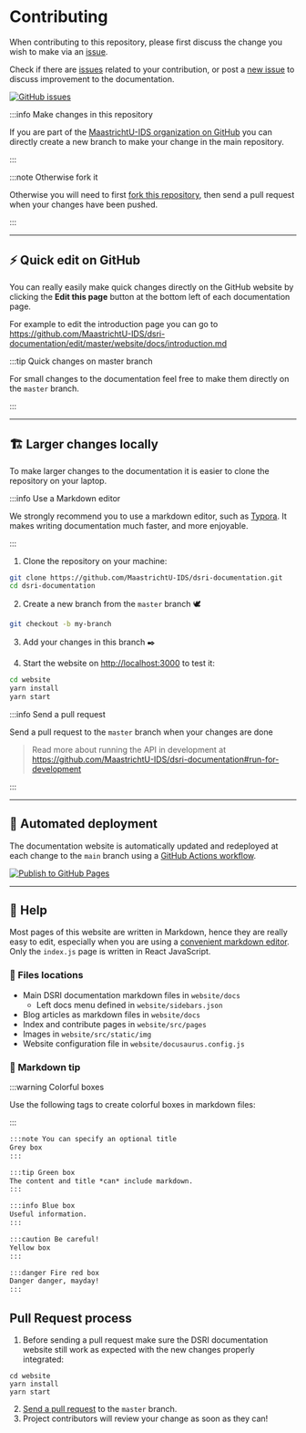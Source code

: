 # Contributing

When contributing to this repository, please first discuss the change you wish to make via an [issue](https://github.com/MaastrichtU-IDS/dsri-documentation/issues).


Check if there are [issues](https://github.com/MaastrichtU-IDS/dsri-documentation/issues) related to your contribution, or post a [new issue](https://github.com/MaastrichtU-IDS/dsri-documentation/issues/new) to discuss improvement to the documentation. 

<a href="https://github.com/MaastrichtU-IDS/dsri-documentation/issues" target="_blank" rel="noopener noreferrer" aria-label="GitHub issues">
    <img alt="GitHub issues" src="https://img.shields.io/github/issues/MaastrichtU-IDS/dsri-documentation?label=dsri-documentation"/>
</a>

:::info Make changes in this repository

If you are part of the [MaastrichtU-IDS organization on GitHub](https://github.com/MaastrichtU-IDS) you can directly create a new branch to make your change in the main repository. 

:::

:::note Otherwise fork it

Otherwise you will need to first [fork this repository](https://github.com/MaastrichtU-IDS/dsri-documentation/fork), then send a pull request when your changes have been pushed.

:::

---

## ⚡ Quick edit on GitHub

You can really easily make quick changes directly on the GitHub website by clicking the **Edit this page** button at the bottom left of each documentation page.

For example to edit the introduction page you can go to https://github.com/MaastrichtU-IDS/dsri-documentation/edit/master/website/docs/introduction.md

:::tip Quick changes on master branch

For small changes to the documentation feel free to make them directly on the `master` branch.

:::

---

## 🏗️ Larger changes locally

To make larger changes to the documentation it is easier to clone the repository on your laptop.

:::info Use a Markdown editor

We strongly recommend you to use a markdown editor, such as [Typora](https://typora.io/). It makes writing documentation much faster, and more enjoyable.

:::

1. Clone the repository on your machine:

```bash
git clone https://github.com/MaastrichtU-IDS/dsri-documentation.git
cd dsri-documentation
```

2. Create a new branch from the `master` branch 🕊️

```bash
git checkout -b my-branch
```

3. Add your changes in this branch ✒️

4. Start the website on [http://localhost:3000](http://localhost:3000) to test it:

```bash
cd website
yarn install
yarn start
```


:::info Send a pull request

Send a pull request to the `master` branch when your changes are done

> Read more about running the API in development at https://github.com/MaastrichtU-IDS/dsri-documentation#run-for-development

:::

---

## 🔄 Automated deployment

The documentation website is automatically updated and redeployed at each change to the `main` branch using a [GitHub Actions workflow](https://github.com/MaastrichtU-IDS/dsri-documentation/actions).

[![Publish to GitHub Pages](https://github.com/MaastrichtU-IDS/dsri-documentation/workflows/Publish%20to%20GitHub%20Pages/badge.svg)](https://github.com/MaastrichtU-IDS/dsri-documentation/actions?query=workflow%3A%22Publish+to+GitHub+Pages%22)

---

## 📝 Help

Most pages of this website are written in Markdown, hence they are really easy to edit, especially when you are using a [convenient markdown editor](https://typora.io/). Only the `index.js` page is written in React JavaScript.

### 🔎 Files locations

* Main DSRI documentation markdown files in `website/docs`
  * Left docs menu defined in `website/sidebars.json` 
* Blog articles as markdown files in `website/docs`
* Index and contribute pages in `website/src/pages`
* Images in `website/src/static/img`
* Website configuration file in `website/docusaurus.config.js` 

### 🦄 Markdown tip

:::warning Colorful boxes

Use the following tags to create colorful boxes in markdown files:

:::

```markdown
:::note You can specify an optional title
Grey box
:::

:::tip Green box
The content and title *can* include markdown.
:::

:::info Blue box
Useful information.
:::

:::caution Be careful!
Yellow box
:::

:::danger Fire red box
Danger danger, mayday!
:::
```


## Pull Request process

1. Before sending a pull request make sure the DSRI documentation website still work as expected with the new changes properly integrated:
```
cd website
yarn install
yarn start
```
2. [Send a pull request](https://github.com/MaastrichtU-IDS/dsri-documentation/compare) to the `master` branch.
3. Project contributors will review your change as soon as they can!


